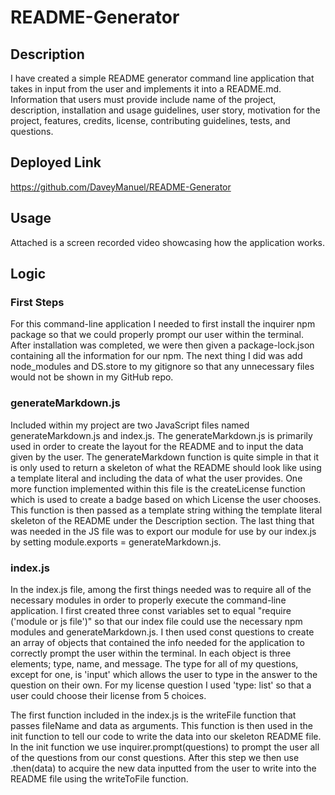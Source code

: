 # README-Generator

## Description

I have created a simple README generator command line application that takes in input from the user and implements it into a README.md. Information that users must provide include name of the project, description, installation and usage guidelines, user story, motivation for the project, features, credits, license, contributing guidelines, tests, and questions. 

## Deployed Link

https://github.com/DaveyManuel/README-Generator

## Usage

Attached is a screen recorded video showcasing how the application works.

## Logic

### First Steps

For this command-line application I needed to first install the inquirer npm package so that we could properly prompt our user within the terminal. After installation was completed, we were then given a package-lock.json containing all the information for our npm. The next thing I did was add node_modules and DS.store to my gitignore so that any unnecessary files would not be shown in my GitHub repo. 

### generateMarkdown.js

Included within my project are two JavaScript files named generateMarkdown.js and index.js. The generateMarkdown.js is primarily used in order to create the layout for the README and to input the data given by the user. The generateMarkdown function is quite simple in that it is only used to return a skeleton of what the README should look like using a template literal and including the data of what the user provides. One more function implemented within this file is the createLicense function which is used to create a badge based on which License the user chooses. This function is then passed as a template string withing the template literal skeleton of the README under the Description section. The last thing that was needed in the JS file was to export our module for use by our index.js by setting module.exports = generateMarkdown.js.

### index.js

In the index.js file, among the first things needed was to require all of the necessary modules in order to properly execute the command-line application. I first created three const variables set to equal "require ('module or js file')" so that our index file could use the necessary npm modules and generateMarkdown.js. I then used const questions to create an array of objects that contained the info needed for the application to correctly prompt the user within the terminal. In each object is three elements; type, name, and message. The type for all of my questions, except for one, is 'input' which allows the user to type in the answer to the question on their own. For my license question I used 'type: list' so that a user could choose their license from 5 choices. 

The first function included in the index.js is the writeFile function that passes fileName and data as arguments. This function is then used in the init function to tell our code to write the data into our skeleton README file. In the init function we use inquirer.prompt(questions) to prompt the user all of the questions from our const questions. After this step we then use .then(data) to acquire the new data inputted from the user to write into the README file using the writeToFile function. 